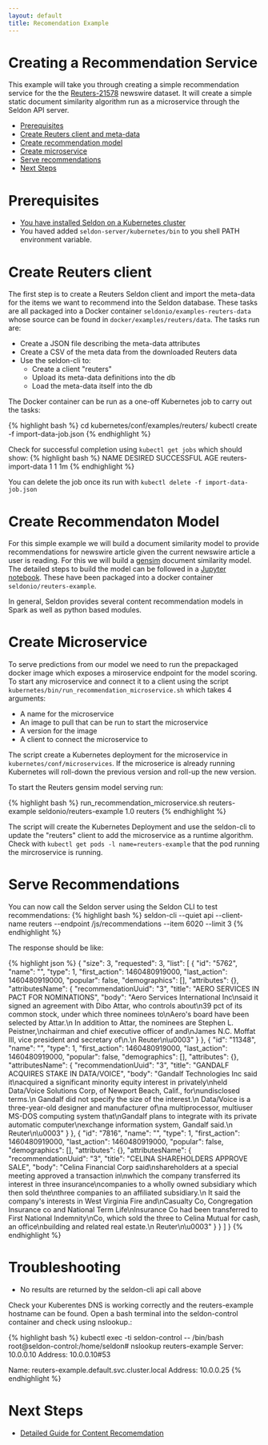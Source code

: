 ```yaml
---
layout: default
title: Recomendation Example
---
```


# Creating a Recommendation Service

This example will take you through creating a simple recommendation service for the the [Reuters-21578](http://www.daviddlewis.com/resources/testcollections/reuters21578/) newswire dataset. It will create a simple static document similarity algorithm run as a microservice through the Seldon API server.

 * [Prerequisites](#prerequisites)
 * [Create Reuters client and meta-data](#meta-data)
 * [Create recommendation model](#model)
 * [Create microservice](#microservice)
 * [Serve recommendations](#recommendations)
 * [Next Steps](#next-steps)

# Prerequisites<a name="prerequisites"></a>

 * [You have installed Seldon on a Kubernetes cluster](install.html)
 * You haved added ```seldon-server/kubernetes/bin``` to you shell PATH environment variable.


# Create Reuters client<a name="meta-data"></a>
The first step is to create a Reuters Seldon client and import the meta-data for the items we want to recommend into the Seldon database. These tasks are all packaged into a Docker container ```seldonio/examples-reuters-data``` whose source can be found in ```docker/examples/reuters/data```. The tasks run are:

 * Create a JSON file describing the meta-data attributes
 * Create a CSV of the meta data from the downloaded Reuters data
 * Use the seldon-cli to:
    * Create a client "reuters"
    * Upload its meta-data definitions into the db
    * Load the meta-data itself into the db

The Docker container can be run as a one-off Kubernetes job to carry out the tasks:

{% highlight bash %}
cd kubernetes/conf/examples/reuters/
kubectl create -f import-data-job.json
{% endhighlight %}

Check for successful completion using ```kubectl get jobs``` which should show:
{% highlight bash %}
NAME                  DESIRED   SUCCESSFUL   AGE
reuters-import-data   1         1            1m
{% endhighlight %}

You can delete the job once its run with ```kubectl delete -f import-data-job.json```

# Create Recommendaton Model<a name="model"></a>
For this simple example we will build a document similarity model to provide recommendations for newswire article given the current newswire article a user is reading. For this we will build a [gensim](https://radimrehurek.com/gensim/) document similarity model. The detailed steps to build the model can be followed in a [Jupyter notebook](https://github.com/SeldonIO/seldon-server/blob/master/python/examples/doc_similarity_reuters.ipynb). These have been packaged into a docker container ```seldonio/reuters-example```.

In general, Seldon provides several content recommendation models in Spark as well as python based modules.

# Create Microservice<a name="microservice"></a>
To serve predictions from our model we need to run the prepackaged docker image which exposes a miroservice endpoint for the model scoring. To start any microservice and connect it to a client using the script ```kubernetes/bin/run_recommendation_microservice.sh``` which takes 4 arguments:

  * A name for the microservice
  * An image to pull that can be run to start the microservice
  * A version for the image
  * A client to connect the microservice to

The script create a Kubernetes deployment for the microservice in ```kubernetes/conf/microservices```. If the microserice is already running Kubernetes will roll-down the previous version and roll-up the new version.

To start the Reuters gensim model serving run:

{% highlight bash %}
run_recommendation_microservice.sh reuters-example seldonio/reuters-example 1.0 reuters
{% endhighlight %}

The script will create the Kubernetes Deployment and use the seldon-cli to update the "reuters" client to add the microservice as a runtime algorithm. Check with ```kubectl get pods -l name=reuters-example``` that the pod running the mircroservice is running.  

# Serve Recommendations<a name="recommendations"></a>
You can now call the Seldon server using the Seldon CLI to test recommendations:
{% highlight bash %}
seldon-cli --quiet api --client-name reuters --endpoint  /js/recommendations --item 6020 --limit 3
{% endhighlight %}

The response should be like:

{% highlight json %}
{
  "size": 3,
  "requested": 3,
  "list": [
    {
      "id": "5762",
      "name": "",
      "type": 1,
      "first_action": 1460480919000,
      "last_action": 1460480919000,
      "popular": false,
      "demographics": [],
      "attributes": {},
      "attributesName": {
        "recommendationUuid": "3",
        "title": "AERO SERVICES <AEROE> IN PACT FOR NOMINATIONS",
        "body": "Aero Services International Inc\nsaid it signed an agreement with Dibo Attar, who controls about\n39 pct of its common stock, under which three nominees to\nAero's board have been selected by Attar.\n    In addition to Attar, the nominees are Stephen L. Peistner,\nchairman and chief executive officer of <McCrory Corp> and\nJames N.C. Moffat III, vice president and secretary of\n<Eastover Corp>.\n Reuter\n\u0003"
      }
    },
    {
      "id": "11348",
      "name": "",
      "type": 1,
      "first_action": 1460480919000,
      "last_action": 1460480919000,
      "popular": false,
      "demographics": [],
      "attributes": {},
      "attributesName": {
        "recommendationUuid": "3",
        "title": "GANDALF <GANDF> ACQUIRES STAKE IN DATA/VOICE",
        "body": "Gandalf Technologies Inc said it\nacquired a significant minority equity interest in privately\nheld Data/Voice Solutions Corp, of Newport Beach, Calif., for\nundisclosed terms.\n    Gandalf did not specify the size of the interest.\n    Data/Voice is a three-year-old designer and manufacturer of\na multiprocessor, multiuser MS-DOS computing system that\nGandalf plans to integrate with its private automatic computer\nexchange information system, Gandalf said.\n Reuter\n\u0003"
      }
    },
    {
      "id": "7816",
      "name": "",
      "type": 1,
      "first_action": 1460480919000,
      "last_action": 1460480919000,
      "popular": false,
      "demographics": [],
      "attributes": {},
      "attributesName": {
        "recommendationUuid": "3",
        "title": "CELINA <CELNA> SHAREHOLDERS APPROVE SALE",
        "body": "Celina Financial Corp said\nshareholders at a special meeting approved a transaction in\nwhich the company transferred its interest in three insurance\ncompanies to a wholly owned subsidiary which then sold the\nthree companies to an affiliated subsidiary.\n    It said the company's interests in West Virginia Fire and\nCasualty Co, Congregation Insurance co and National Term Life\nInsurance Co had been transferred to First National Indemnity\nCo, which sold the three to Celina Mutual for cash, an office\nbuilding and related real estate.\n Reuter\n\u0003"
      }
    }
  ]
}
{% endhighlight %}

# Troubleshooting

 * No results are returned by the seldon-cli api call above

Check your Kuberentes DNS is working correctly and the reuters-example hostname can be found. Open a bash terminal into the seldon-control container and check using nslookup.:

{% highlight bash %}
kubectl exec -ti seldon-control -- /bin/bash
root@seldon-control:/home/seldon# nslookup reuters-example
Server:				  	   10.0.0.10
Address:				   10.0.0.10#53

Name:					   reuters-example.default.svc.cluster.local
Address: 10.0.0.25
{% endhighlight %}

# Next Steps<a name="next-steps"></a>

 * [Detailed Guide for Content Recomemdation](content-recommendation-guide.html)
